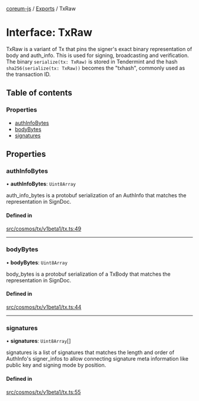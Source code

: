 [coreum-js](../README.md) / [Exports](../modules.md) / TxRaw

# Interface: TxRaw

TxRaw is a variant of Tx that pins the signer's exact binary representation
of body and auth_info. This is used for signing, broadcasting and
verification. The binary `serialize(tx: TxRaw)` is stored in Tendermint and
the hash `sha256(serialize(tx: TxRaw))` becomes the "txhash", commonly used
as the transaction ID.

## Table of contents

### Properties

- [authInfoBytes](TxRaw.md#authinfobytes)
- [bodyBytes](TxRaw.md#bodybytes)
- [signatures](TxRaw.md#signatures)

## Properties

### authInfoBytes

• **authInfoBytes**: `Uint8Array`

auth_info_bytes is a protobuf serialization of an AuthInfo that matches the
representation in SignDoc.

#### Defined in

[src/cosmos/tx/v1beta1/tx.ts:49](https://github.com/PulsaraIO/coreum-js/blob/64a1208/src/cosmos/tx/v1beta1/tx.ts#L49)

___

### bodyBytes

• **bodyBytes**: `Uint8Array`

body_bytes is a protobuf serialization of a TxBody that matches the
representation in SignDoc.

#### Defined in

[src/cosmos/tx/v1beta1/tx.ts:44](https://github.com/PulsaraIO/coreum-js/blob/64a1208/src/cosmos/tx/v1beta1/tx.ts#L44)

___

### signatures

• **signatures**: `Uint8Array`[]

signatures is a list of signatures that matches the length and order of
AuthInfo's signer_infos to allow connecting signature meta information like
public key and signing mode by position.

#### Defined in

[src/cosmos/tx/v1beta1/tx.ts:55](https://github.com/PulsaraIO/coreum-js/blob/64a1208/src/cosmos/tx/v1beta1/tx.ts#L55)

